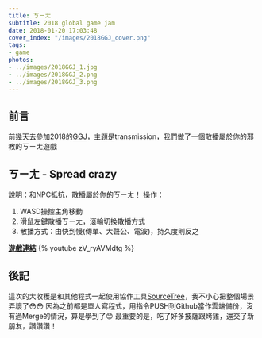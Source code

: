 ```yaml
---
title: ㄎㄧㄤ
subtitle: 2018 global game jam
date: 2018-01-20 17:03:48
cover_index: "/images/2018GGJ_cover.png"
tags:
- game
photos:
- ../images/2018GGJ_1.jpg
- ../images/2018GGJ_2.png
- ../images/2018GGJ_3.png
---
```

## 前言
前幾天去參加2018的[GGJ](https://globalgamejam.org/2018/games)，主題是transmission，我們做了一個散播屬於你的邪教的ㄎㄧㄤ遊戲

## ㄎㄧㄤ - Spread crazy
說明：和NPC抵抗，散播屬於你的ㄎㄧㄤ！
操作：
1. WASD操控主角移動
2. 滑鼠左鍵散播ㄎㄧㄤ，滾輪切換散播方式
3. 散播方式：由快到慢(傳單、大聲公、電波)，持久度則反之

**[遊戲連結](https://angelcheng.itch.io/spreadcrazy)**
{% youtube zV_ryAVMdtg %}

## 後記
這次的大收穫是和其他程式一起使用協作工具[SourceTree](https://www.sourcetreeapp.com/)，我不小心把整個場景弄壞了😳😳
因為之前都是單人寫程式，用指令PUSH到Github當作雲端備份，沒有過Merge的情況，算是學到了😊
最重要的是，吃了好多披薩跟烤雞，還交了新朋友，讚讚讚！
